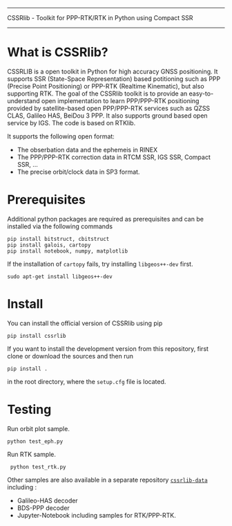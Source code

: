 *************************
CSSRlib - Toolkit for PPP-RTK/RTK in Python using Compact SSR
*************************

# What is CSSRlib?

CSSRLIB is a open toolkit in Python for high accuracy GNSS positioning. It supports SSR (State-Space Representation) based potitioning such as PPP (Precise Point Positioning) or PPP-RTK (Realtime Kinematic), but also supporting RTK. The goal of the CSSRlib toolkit is to provide an easy-to-understand open implementation to learn PPP/PPP-RTK positioning provided by satellite-based open PPP/PPP-RTK services such as QZSS CLAS, Galileo HAS, BeiDou 3 PPP. It also supports ground based open service by IGS. The code is based on RTKlib.

It supports the following open format:

- The obserbation data and the ephemeis in RINEX
- The PPP/PPP-RTK correction data in RTCM SSR, IGS SSR, Compact SSR, ...
- The precise orbit/clock data in SP3 format.

Prerequisites
=============
Additional python packages are required as prerequisites and can be installed via the following commands

```
pip install bitstruct, cbitstruct
pip install galois, cartopy
pip install notebook, numpy, matplotlib
```

If the installation of `cartopy` fails, try installing `libgeos++-dev` first.

```
sudo apt-get install libgeos++-dev
```

Install
=======

You can install the official version of CSSRlib using pip

```
pip install cssrlib
```

If you want to install the development version from this repository, first clone or download the sources and then run

```
pip install .
```

in the root directory, where the ``setup.cfg`` file is located.

Testing
=======

Run orbit plot sample.

```
python test_eph.py
```

Run RTK sample.

```
 python test_rtk.py
```

Other samples are also available in a separate repository [`cssrlib-data`](https://github.com/hirokawa/cssrlib-data) including :

- Galileo-HAS decoder
- BDS-PPP decoder
- Jupyter-Notebook including samples for RTK/PPP-RTK.


